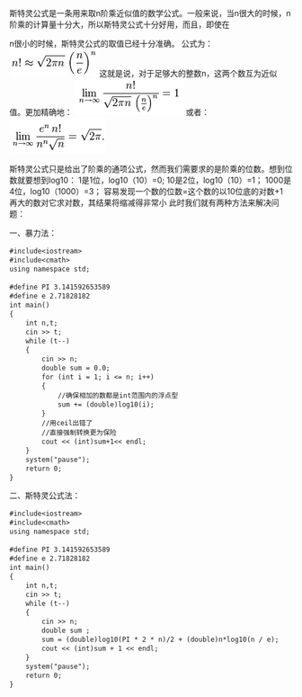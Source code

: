 斯特灵公式是一条用来取n阶乘近似值的数学公式。一般来说，当n很大的时候，n阶乘的计算量十分大，所以斯特灵公式十分好用，而且，即使在
 
n很小的时候，斯特灵公式的取值已经十分准确。
公式为： ![image](https://github.com/zhyjc6/my_algorithm/blob/master/%E6%95%B0%E5%AD%A6%E4%B8%8E%E5%85%AC%E5%BC%8F/imgs/%E6%96%AF%E7%89%B9%E7%81%B5%E5%85%AC%E5%BC%8F.jpg)
这就是说，对于足够大的整数n，这两个数互为近似值。更加精确地： 
![image](https://github.com/zhyjc6/my_algorithm/blob/master/%E6%95%B0%E5%AD%A6%E4%B8%8E%E5%85%AC%E5%BC%8F/imgs/%E6%96%AF%E7%89%B9%E7%81%B51.png)
或者：  ![image](https://github.com/zhyjc6/my_algorithm/blob/master/%E6%95%B0%E5%AD%A6%E4%B8%8E%E5%85%AC%E5%BC%8F/imgs/%E6%96%AF%E7%89%B9%E7%81%B52.png)



斯特灵公式只是给出了阶乘的通项公式，然而我们需要求的是阶乘的位数。想到位数就要想到log10：
1是1位，log10（10）=0;
10是2位，log10（10）=1；
1000是4位，log10（1000）=3；
容易发现一个数的位数=这个数的以10位底的对数+1
再大的数对它求对数，其结果将缩减得非常小
此时我们就有两种方法来解决问题：

一、暴力法：
```
#include<iostream>
#include<cmath>
using namespace std;

#define PI 3.141592653589
#define e 2.71828182
int main()
{
	int n,t;
	cin >> t;
	while (t--)
	{
		cin >> n;
		double sum = 0.0;
		for (int i = 1; i <= n; i++)
		{
			//确保相加的数都是int范围内的浮点型
			sum += (double)log10(i);
		}
		//用ceil出错了
		//直接强制转换更为保险
		cout << (int)sum+1<< endl;
	}
	system("pause");
	return 0;
}
```

二、斯特灵公式法：
```
#include<iostream>
#include<cmath>
using namespace std;

#define PI 3.141592653589
#define e 2.71828182
int main()
{
	int n,t;
	cin >> t;
	while (t--)
	{
		cin >> n;
		double sum ;
		sum = (double)log10(PI * 2 * n)/2 + (double)n*log10(n / e);
		cout << (int)sum + 1 << endl;
	}
	system("pause");
	return 0;
}
```

